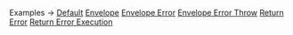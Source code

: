 <p class="ExampleLinks">Examples <span class="ExampleLinksTitleSeparator">-></span> <a href="../../examples/output-default">Default</a> <span class="ExampleLinksSeparator"></span> <a href="../../examples/output-envelope">Envelope</a> <span class="ExampleLinksSeparator"></span> <a href="../../examples/output-envelope-error">Envelope Error</a> <span class="ExampleLinksSeparator"></span> <a href="../../examples/output-envelope-error-throw">Envelope Error Throw</a> <span class="ExampleLinksSeparator"></span> <a href="../../examples/output-return-error">Return Error</a> <span class="ExampleLinksSeparator"></span> <a href="../../examples/output-return-error-execution">Return Error Execution</a></p>
